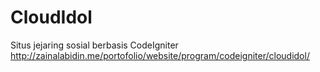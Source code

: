 CloudIdol
=========

Situs jejaring sosial berbasis CodeIgniter<br />
http://zainalabidin.me/portofolio/website/program/codeigniter/cloudidol/
